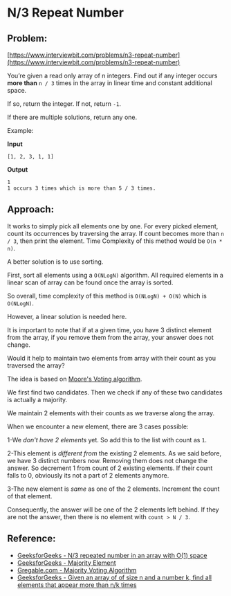 # N/3 Repeat Number

## Problem:
[https://www.interviewbit.com/problems/n3-repeat-number](https://www.interviewbit.com/problems/n3-repeat-number)

You’re given a read only array of n integers. Find out if any integer occurs **more than** `n / 3` times in the array in linear time and constant additional space.

If so, return the integer. If not, return `-1`.

If there are multiple solutions, return any one.

Example:

**Input**
```
[1, 2, 3, 1, 1]
```

**Output**
```
1
1 occurs 3 times which is more than 5 / 3 times.
```

## Approach:

It works to simply pick all elements one by one. For every picked element, count its occurrences by traversing the array. 
If count becomes more than `n / 3`, then print the element. Time Complexity of this method would be `O(n * n)`.

A better solution is to use sorting.

First, sort all elements using a `O(NLogN)` algorithm. All required elements in a linear scan of array can be found once the array is sorted.

So overall, time complexity of this method is `O(NLogN) + O(N)` which is `O(NLogN)`.

However, a linear solution is needed here.

It is important to note that if at a given time, you have 3 distinct element from the array, if you remove them from the array, your answer does not change.

Would it help to maintain two elements from array with their count as you traversed the array?

The idea is based on [Moore's Voting algorithm](https://www.geeksforgeeks.org/majority-element).

We first find two candidates. Then we check if any of these two candidates is actually a majority.

We maintain 2 elements with their counts as we traverse along the array.

When we encounter a new element, there are 3 cases possible:

1-We *don't have 2 elements* yet. So add this to the list with count as `1`.

2-This element is *different from* the existing 2 elements. As we said before, we have 3 distinct numbers now. Removing them does not change the answer. So decrement 1 from count of 2 existing elements. If their count falls to 0, obviously its not a part of 2 elements anymore.

3-The new element is *same* as one of the 2 elements. Increment the count of that element.

Consequently, the answer will be one of the 2 elements left behind. If they are not the answer, then there is no element with `count > N / 3`.

## Reference:
* [GeeksforGeeks - N/3 repeated number in an array with O(1) space](https://www.geeksforgeeks.org/n3-repeated-number-array-o1-space)
* [GeeksforGeeks - Majority Element](https://www.geeksforgeeks.org/majority-element)
* [Gregable.com - Majority Voting Algorithm](https://gregable.com/2013/10/majority-vote-algorithm-find-majority.html)
* [GeeksforGeeks - Given an array of of size n and a number k, find all elements that appear more than n/k times](https://www.geeksforgeeks.org/given-an-array-of-of-size-n-finds-all-the-elements-that-appear-more-than-nk-times)
